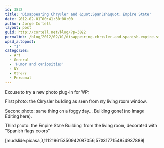 ```yaml
---
id: 3822
title: 'Disappearing Chrysler and &quot;Spanish&quot; Empire State'
date: 2012-02-01T00:41:30+00:00
author: Jorge Cortell
layout: post
guid: http://cortell.net/blog/?p=3822
permalink: /blog/2012/02/01/disappearing-chrysler-and-spanish-empire-state/
wpsd_autopost:
  - "1"
categories:
  - Art
  - General
  - 'Humor and curiosities'
  - NY
  - Others
  - Personal
---
```

Excuse to try a new photo plug-in for WP:

First photo: the Chrysler building as seen from my living room window.

Second photo: same thing on a foggy day... Building gone! (no Image Editing here).

Third photo: the Empire State Building, from the living room, decorated with "Spanish flags colors"

[mudslide:picasa,0,111219615350942087056,5703177154854937889]
